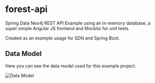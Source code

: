 # forest-api
Spring Data Neo4j REST API Example using an in-memory database, a super simple Angular JS frontend and Mockito for unit tests.

Created as an example usage for SDN and Spring Boot.

## Data Model
Here you can see the data model used for this example project.

![Data Model](https://raw.githubusercontent.com/mfalcier/forest-api/master/graph-model.png)